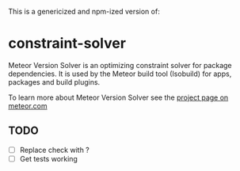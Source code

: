 This is a genericized and npm-ized version of:

# constraint-solver

Meteor Version Solver is an optimizing constraint solver for package
dependencies. It is used by the Meteor build tool (Isobuild) for apps,
packages and build plugins.

To learn more about Meteor Version Solver see the [project page on
meteor.com](https://www.meteor.com/version-solver)

## TODO

 - [ ] Replace check with ?
 - [ ] Get tests working
